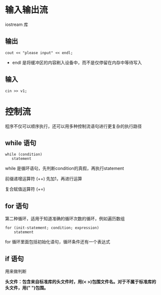 # 输入输出流
iostream 库
## 输出
    cout << "please input" << endl;
- endl 是将缓冲区的内容刷入设备中，而不是仅停留在内存中等待写入
## 输入
    cin >> v1;
# 控制流
程序不仅可以顺序执行，还可以用多种控制流语句进行更复杂的执行路径
## while 语句
    while (condition)
       statement
while 是循环语句，先判断condition的真假，再执行statement

前缀递增运算符 (++) 先加1，再进行运算

复合赋值运算符 (+=) 
## for 语句
第二种循环，适用于知道准确的循环次数的循环，例如遍历数组

    for (init-statement; condition; expression)
        statement
for 循环里面包括初始化语句，循环条件还有一个表达式
## if 语句
用来做判断

**头文件：包含来自标准库的头文件时，用(< >)包围文件名。对于不属于标准库的头文件，用(" ")包围。**  
